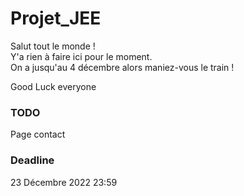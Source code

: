 # Projet_JEE
Salut tout le monde !  
Y'a rien à faire ici pour le moment.  
On a jusqu'au 4 décembre alors maniez-vous le train !

Good Luck everyone 


### TODO
 
Page contact


### Deadline

23 Décembre 2022 23:59
